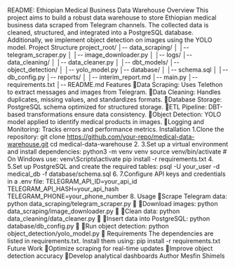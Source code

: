 README: Ethiopian Medical Business Data Warehouse
Overview
This project aims to build a robust data warehouse to store Ethiopian medical business data scraped from Telegram channels. The collected data is cleaned, structured, and integrated into a PostgreSQL database. Additionally, we implement object detection on images using the YOLO model.
Project Structure
project_root/
│-- data_scraping/
│   │-- telegram_scraper.py
│   │-- image_downloader.py
│   │-- logs/
│-- data_cleaning/
│   │-- data_cleaner.py
│   │-- dbt_models/
│-- object_detection/
│   │-- yolo_model.py
│-- database/
│   │-- schema.sql
│   │-- db_config.py
│-- reports/
│   │-- interim_report.md
│-- main.py
│-- requirements.txt
│-- README.md
Features
Data Scraping: Uses Telethon to extract messages and images from Telegram.
Data Cleaning: Handles duplicates, missing values, and standardizes formats.
Database Storage: PostgreSQL schema optimized for structured storage.
ETL Pipeline: DBT-based transformations ensure data consistency.
Object Detection: YOLO model applied to identify medical products in images.
Logging and Monitoring: Tracks errors and performance metrics.
Installation
1.Clone the repository: 
git clone https://github.com/your-repo/medical-data-warehouse.git
cd medical-data-warehouse
2.
3.Set up a virtual environment and install dependencies: 
python3 -m venv venv
source venv/bin/activate  # On Windows use: venv\Scripts\activate
pip install -r requirements.txt
4.
5.Set up PostgreSQL and create the required tables: 
psql -U your_user -d medical_db -f database/schema.sql
6.
7.Configure API keys and credentials in a .env file: 
TELEGRAM_API_ID=your_api_id
TELEGRAM_API_HASH=your_api_hash
TELEGRAM_PHONE=your_phone_number
8.
Usage
Scrape Telegram data: 
python data_scraping/telegram_scraper.py

Download images: 
python data_scraping/image_downloader.py

Clean data: 
python data_cleaning/data_cleaner.py

Insert data into PostgreSQL: 
python database/db_config.py

Run object detection: 
python object_detection/yolo_model.py

Requirements
The dependencies are listed in requirements.txt. Install them using:
pip install -r requirements.txt
Future Work
Optimize scraping for real-time updates
Improve object detection accuracy
Develop analytical dashboards
Author
Mesfin Shimels 
